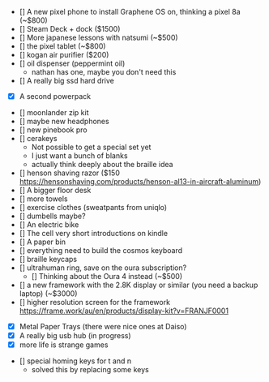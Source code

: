 - [] A new pixel phone to install Graphene OS on, thinking a pixel 8a (~$800)
- [] Steam Deck + dock ($1500)
- [] More japanese lessons with natsumi (~$500)
- [] the pixel tablet (~$800)
- [] kogan air purifier ($200)
- [] oil dispenser (peppermint oil)
  - nathan has one, maybe you don't need this
- [] A really big ssd hard drive
- [x] A second powerpack
- [] moonlander zip kit
- [] maybe new headphones
- [] new pinebook pro
- [] cerakeys
  - Not possible to get a special set yet
  - I just want a bunch of blanks
  - actually think deeply about the braille idea
- [] henson shaving razor ($150 https://hensonshaving.com/products/henson-al13-in-aircraft-aluminum)
- [] A bigger floor desk
- [] more towels
- [] exercise clothes (sweatpants from uniqlo)
- [] dumbells maybe?
- [] An electric bike
- [] The cell very short introductions on kindle
- [] A paper bin
- [] everything need to build the cosmos keyboard
- [] braille keycaps
- [] ultrahuman ring, save on the oura subscription?
  - [] Thinking about the Oura 4 instead (~$500)
- [] a new framework with the 2.8K display or similar (you need a backup laptop) (~$3000)
- [] higher resolution screen for the framework https://frame.work/au/en/products/display-kit?v=FRANJF0001

- [x] Metal Paper Trays (there were nice ones at Daiso)
- [x] A really big usb hub (in progress)
- [x] more life is strange games
- [] special homing keys for t and n
  - solved this by replacing some keys
